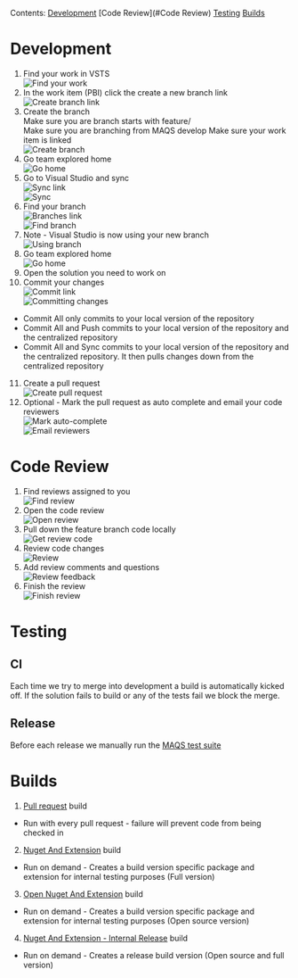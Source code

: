 Contents:
[Development](#Development)
[Code Review](#Code Review)
[Testing](#Testing)
[Builds](#Builds)

# Development
1. Find your work in VSTS  
![Find your work](ReadMeScreenshots/FindWork.PNG)
2. In the work item (PBI) click the create a new branch link  
![Create branch link](ReadMeScreenshots/CreateBranchLink.PNG)  
3. Create the branch  
	Make sure you are branch starts with feature/  
	Make sure you are branching from MAQS develop 
	Make sure your work item is linked  
![Create branch](ReadMeScreenshots/CreateBranch.PNG)  
4. Go team explored home  
![Go home](ReadMeScreenshots/GoHome.PNG)  
5. Go to Visual Studio and sync  
![Sync link](ReadMeScreenshots/SyncLink.PNG)  
![Sync](ReadMeScreenshots/SyncPull.PNG)
6. Find your branch  
![Branches link](ReadMeScreenshots/BranchesLink.PNG)  
![Find branch](ReadMeScreenshots/FindYourBranch.PNG)
7. Note - Visual Studio is now using your new branch  
![Using branch](ReadMeScreenshots/UsingBranch.PNG)
8. Go team explored home  
![Go home](ReadMeScreenshots/GoHome.PNG)
9. Open the solution you need to work on  
10. Commit your changes  
![Commit link](ReadMeScreenshots/CommitLink.PNG)    
![Committing changes](ReadMeScreenshots/CommitChanges.PNG)  
 * Commit All only commits to your local version of the repository
 * Commit All and Push commits to your local version of the repository and the centralized repository
 * Commit All and Sync commits to your local version of the repository and the centralized repository.  It then pulls changes down from the centralized repository  
11. Create a pull request  
![Create pull request](ReadMeScreenshots/CreateNewPullRequest.PNG)    
12. Optional - Mark the pull request as auto complete and email your code reviewers  
![Mark auto-complete](ReadMeScreenshots/AutoComplete.PNG)    
![Email reviewers](ReadMeScreenshots/EmailReviewers.PNG)    

# Code Review
1. Find reviews assigned to you  
![Find review](ReadMeScreenshots/FindCodeReviewAssignedToMe.PNG)   
2. Open the code review  
![Open review](ReadMeScreenshots/OpenTheCodeReview.PNG)   
3. Pull down the feature branch code locally  
![Get review code](ReadMeScreenshots/GetCodeReviewCode.PNG)   
4. Review code changes  
![Review](ReadMeScreenshots/ReviewCodeChanges.PNG)   
5. Add review comments and questions  
![Review feedback](ReadMeScreenshots/AddReviewCommentsAndDisucssion.PNG)  
5. Finish the review  
![Finish review](ReadMeScreenshots/FinishReview.PNG)  

# Testing
## CI
Each time we try to  merge into development a build is automatically kicked off.
If the solution fails to build or any of the tests fail we block the merge.
## Release
Before each release we manually run the [MAQS test suite](https://magenic.visualstudio.com/MaqsFramework/_testManagement?planId=2159&suiteId=2160&_a=tests)

# Builds
1. [Pull request](https://magenic.visualstudio.com/MaqsFramework/_build/index?context=Mine&path=%5C&definitionId=51&_a=completed) build  
 * Run with every pull request - failure will prevent code from being checked in
2. [Nuget And Extension](https://magenic.visualstudio.com/MaqsFramework/_build/index?context=Mine&path=%5C&definitionId=54&_a=completed) build  
 * Run on demand - Creates  a build version specific package and extension for internal testing purposes (Full version)
3. [Open Nuget And Extension](https://magenic.visualstudio.com/MaqsFramework/_build/index?context=Mine&path=%5C&definitionId=55&_a=completed) build  
 * Run on demand - Creates a build version specific package and extension for internal testing purposes (Open source version)
4. [Nuget And Extension - Internal Release](https://magenic.visualstudio.com/MaqsFramework/_build/index?context=Mine&path=%5C&definitionId=56&_a=completed) build  
 * Run on demand - Creates a release build version (Open source and full version) 